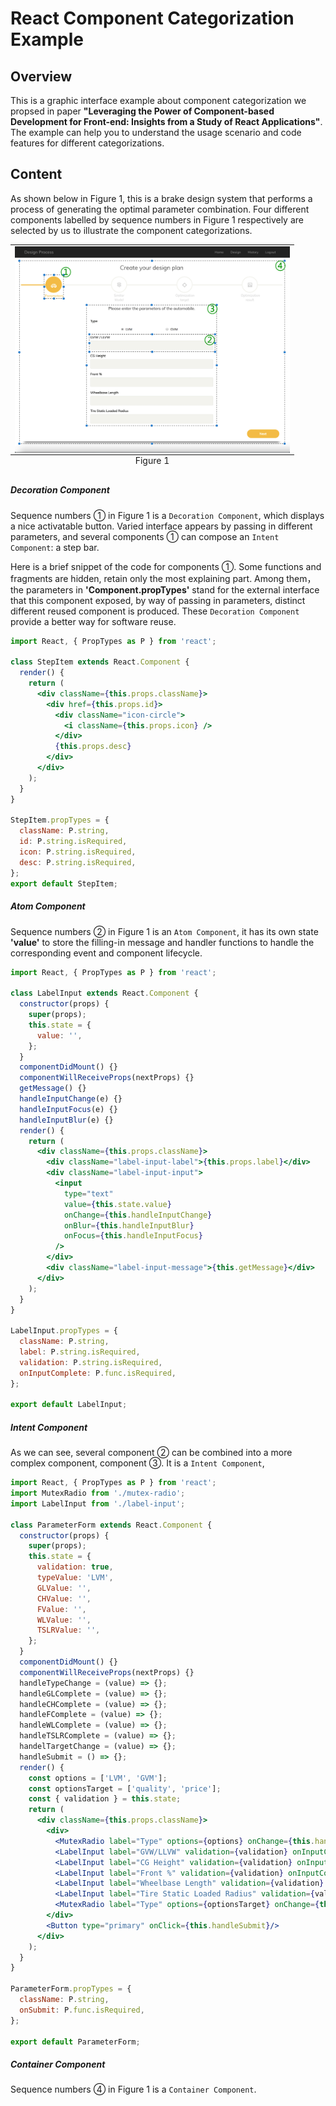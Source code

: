 # React Component Categorization Example

## Overview

This is a graphic interface example about component categorization we propsed in paper **"Leveraging the Power of Component-based Development for Front-end: Insights from a Study of React Applications"**. The example can help you to understand the usage scenario and code features for different categorizations.

## Content
As shown below in Figure 1, this is a brake design system that performs a process of generating the optimal parameter combination. Four different components labelled by sequence numbers in Figure 1 respectively are selected by us to illustrate the component categorizations.

<table class="image">
<caption align="bottom">Figure 1</caption>
<tr><td><img align="center" height="330" width="440" src ="https://github.com/Ada12/RCCE/raw/master/img/graphic_interface_example.png"/></td></tr>
</table>

##### Decoration Component
Sequence numbers ① in Figure 1 is a `Decoration Component`, which displays a nice activatable button. Varied interface appears by passing in different parameters, and several components ① can compose an `Intent Component`: a step bar. 

Here is a brief snippet of the code for components ①. Some functions and fragments are hidden, retain only the most explaining part. Among them，the parameters in **'Component.propTypes'** stand for the external interface that this component exposed, by way of passing in parameters, distinct different reused component is produced. These `Decoration Component` provide a better way for software reuse. 

```jsx
import React, { PropTypes as P } from 'react';

class StepItem extends React.Component {
  render() {
    return (
      <div className={this.props.className}>
        <div href={this.props.id}>
          <div className="icon-circle">
            <i className={this.props.icon} />
          </div>
          {this.props.desc}
        </div>
      </div>
    );
  }
}

StepItem.propTypes = {
  className: P.string,
  id: P.string.isRequired,
  icon: P.string.isRequired,
  desc: P.string.isRequired,
};
export default StepItem;
```

##### Atom Component
Sequence numbers ② in Figure 1 is an `Atom Component`, it has its own state **'value'** to store the filling-in message and handler functions to handle the corresponding event and component lifecycle.

```jsx
import React, { PropTypes as P } from 'react';

class LabelInput extends React.Component {
  constructor(props) {
    super(props);
    this.state = {
      value: '',
    };
  }
  componentDidMount() {}
  componentWillReceiveProps(nextProps) {}
  getMessage() {}
  handleInputChange(e) {}
  handleInputFocus(e) {}
  handleInputBlur(e) {}
  render() {
    return (
      <div className={this.props.className}>
        <div className="label-input-label">{this.props.label}</div>
        <div className="label-input-input">
          <input
            type="text"
            value={this.state.value}
            onChange={this.handleInputChange}
            onBlur={this.handleInputBlur}
            onFocus={this.handleInputFocus}
          />
        </div>
        <div className="label-input-message">{this.getMessage}</div>
      </div>
    );
  }
}

LabelInput.propTypes = {
  className: P.string,
  label: P.string.isRequired,
  validation: P.string.isRequired,
  onInputComplete: P.func.isRequired,
};

export default LabelInput;

```

##### Intent Component
As we can see, several component ② can be combined into a more complex component, component ③. It is a `Intent Component`, 

```jsx
import React, { PropTypes as P } from 'react';
import MutexRadio from './mutex-radio';
import LabelInput from './label-input';

class ParameterForm extends React.Component {
  constructor(props) {
    super(props);
    this.state = {
      validation: true,
      typeValue: 'LVM',
      GLValue: '',
      CHValue: '',
      FValue: '',
      WLValue: '',
      TSLRValue: '',
    };
  }
  componentDidMount() {}
  componentWillReceiveProps(nextProps) {}
  handleTypeChange = (value) => {};
  handleGLComplete = (value) => {};
  handleCHComplete = (value) => {};
  handleFComplete = (value) => {};
  handleWLComplete = (value) => {};
  handleTSLRComplete = (value) => {};
  handelTargetChange = (value) => {};
  handleSubmit = () => {};
  render() {
    const options = ['LVM', 'GVM'];
    const optionsTarget = ['quality', 'price'];
    const { validation } = this.state;
    return (
      <div className={this.props.className}>
        <div>
          <MutexRadio label="Type" options={options} onChange={this.handleTypeChange} />
          <LabelInput label="GVW/LLVW" validation={validation} onInputComplete={this.handleGLComplete} />
          <LabelInput label="CG Height" validation={validation} onInputComplete={this.handleCHComplete} />
          <LabelInput label="Front %" validation={validation} onInputComplete={this.handleFComplete} />
          <LabelInput label="Wheelbase Length" validation={validation} onInputComplete={this.handleWLComplete} />
          <LabelInput label="Tire Static Loaded Radius" validation={validation} onInputComplete={this.handleTSLRComplete} />
          <MutexRadio label="Type" options={optionsTarget} onChange={this.handelTargetChange} />
        </div>
        <Button type="primary" onClick={this.handleSubmit}/>
      </div>
    );
  }
}

ParameterForm.propTypes = {
  className: P.string,
  onSubmit: P.func.isRequired,
};

export default ParameterForm;

```

##### Container Component
Sequence numbers ④ in Figure 1 is a `Container Component`.

